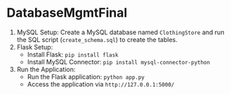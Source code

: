 # DatabaseMgmtFinal

1. MySQL Setup: Create a MySQL database named `ClothingStore` and run the SQL script (`create_schema.sql`) to create the tables.
2. Flask Setup:
    - Install Flask: `pip install flask`
    - Install MySQL Connector: `pip install mysql-connector-python`
3. Run the Application:
    - Run the Flask application: `python app.py`
    - Access the application via `http://127.0.0.1:5000/`
